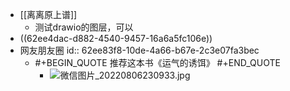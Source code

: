 - [[离离原上谱]]
	- 测试drawio的图层，可以
- ((62ee4dac-d882-4540-9457-16a6a5fc106e))
- 网友朋友圈
  id:: 62ee83f8-10de-4a66-b67e-2c3e07fa3bec
	- #+BEGIN_QUOTE
	  推荐这本书《运气的诱饵》
	  #+END_QUOTE
		- ![微信图片_20220806230933.jpg](../assets/微信图片_20220806230933_1659798587198_0.jpg)